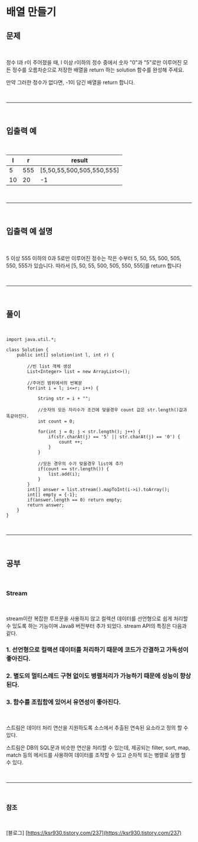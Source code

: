 # 배열 만들기

## 문제

<br>

정수 l과 r이 주어졌을 때, l 이상 r이하의 정수 중에서 숫자 "0"과 "5"로만 이루어진 모든 정수를 오름차순으로 저장한 배열을 return 하는 solution 함수를 완성해 주세요.

만약 그러한 정수가 없다면, -1이 담긴 배열을 return 합니다.

<br>

- - -

<br>

## 입출력 예

<br>

|l|r|result|
|---|-------|------|
|5|555|[5,50,55,500,505,550,555]|
|10|20|-1|

<br>

- - -

<br>


## 입출력 예 설명

<br>

5 이상 555 이하의 0과 5로만 이루어진 정수는 작은 수부터 5, 50, 55, 500, 505, 550, 555가 있습니다. 따라서 [5, 50, 55, 500, 505, 550, 555]를 return 합니다

<br>

- - -

<br>

## 풀이

<br>

```
import java.util.*;

class Solution {
    public int[] solution(int l, int r) {

        //빈 list 객체 생성
        List<Integer> list = new ArrayList<>();

        //주어진 범위에서의 반복문
        for(int i = l; i<=r; i++) {

            String str = i + "";

            //숫자의 모든 자리수가 조건에 맞을경우 count 값은 str.length()값과 똑같아진다.
            int count = 0;

            for(int j = 0; j < str.length(); j++) {
                if(str.charAt(j) == '5' || str.charAt(j) == '0') {
                    count ++;
                }
            }

            //모든 경우의 수가 맞을경우 list에 추가
            if(count == str.length()) {
                list.add(i);
            }
        }
        int[] answer = list.stream().mapToInt(i->i).toArray();
        int[] empty = {-1};
        if(answer.length == 0) return empty;
        return answer;
    }
}
```

<br>

- - -

<br>

## 공부

<br>

### Stream

<br>

stream이란 복잡한 루프문을 사용하지 않고 컬렉션 데이터를 선언형으로 쉽게 처리할 수 있도록 하는 기능이며 Java8 버전부터 추가 되었다. stream API의 특징은 다음과 같다.

### 1. 선언형으로 컬랙션 데이터를 처리하기 때문에 코드가 간결하고 가독성이 좋아진다.

### 2. 별도의 멀티스레드 구현 없이도 병렬처리가 가능하기 때문에 성능이 향상된다.

### 3. 함수를 조립함에 있어서 유연성이 좋아진다.

<br>

스트림은 데이터 처리 연산을 지원하도록 소스에서 추출된 연속된 요소라고 정의 할 수 있다.

스트림은 DB의 SQL문과 비슷한 연산을 처리할 수 있는데, 제공되는
filter, sort, map, match 등의 메서드를 사용하여 데이터를 조작할 수 있고 순차적 또는 병렬로 실행 할 수 있다.

<br>

- - -

<br>

### 참조

<br>

[블로그] [https://ksr930.tistory.com/237](https://ksr930.tistory.com/237)


